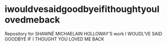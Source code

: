 # iwouldvesaidgoodbyeifithoughtyoulovedmeback
Repository for SHAWNÉ MICHAELAIN HOLLOWAY'S work I WOUDL'VE SAID GOODBYE IF I THOUGHT YOU LOVED ME BACK
